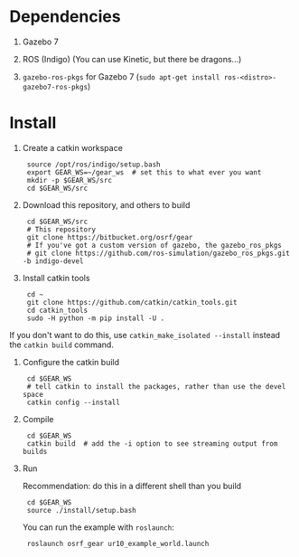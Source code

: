 # Dependencies

1. Gazebo 7
1. ROS (Indigo) (You can use Kinetic, but there be dragons...)

1. `gazebo-ros-pkgs` for Gazebo 7 (`sudo apt-get install ros-<distro>-gazebo7-ros-pkgs`)

# Install

1. Create a catkin workspace

        source /opt/ros/indigo/setup.bash
        export GEAR_WS=~/gear_ws  # set this to what ever you want
        mkdir -p $GEAR_WS/src
        cd $GEAR_WS/src

1. Download this repository, and others to build

        cd $GEAR_WS/src
        # This repository
        git clone https://bitbucket.org/osrf/gear
        # If you've got a custom version of gazebo, the gazebo_ros_pkgs
        # git clone https://github.com/ros-simulation/gazebo_ros_pkgs.git -b indigo-devel

1. Install catkin tools

        cd ~
        git clone https://github.com/catkin/catkin_tools.git
        cd catkin_tools
        sudo -H python -m pip install -U .

If you don't want to do this, use `catkin_make_isolated --install` instead the `catkin build` command.

1. Configure the catkin build

        cd $GEAR_WS
        # tell catkin to install the packages, rather than use the devel space
        catkin config --install

1. Compile

        cd $GEAR_WS
        catkin build  # add the -i option to see streaming output from builds

1. Run

    Recommendation: do this in a different shell than you build

        cd $GEAR_WS
        source ./install/setup.bash

    You can run the example with `roslaunch`:

        roslaunch osrf_gear ur10_example_world.launch
